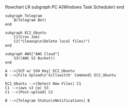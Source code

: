 flowchart LR
    subgraph PC
        A(Windows Task Scheduler)
    end

    subgraph Telegram
        B(Telegram Bot)
    end

    subgraph EC2_Ubuntu
        C1(Cron Job)
        C2("Cleanup\n(Delete local files)")
    end

    subgraph AWS["AWS Cloud"]
        S3((AWS S3 Bucket))
    end

    A -->|SCP w/ SSH Key| EC2_Ubuntu
    B -->|File Upload\n'killswitch' Command| EC2_Ubuntu

    EC2_Ubuntu -->|Detect New Files| C1
    C1 -->|aws s3 cp| S3
    C1 -->|Post-upload| C2

    B -->|Telegram Status\nNotifications| B
